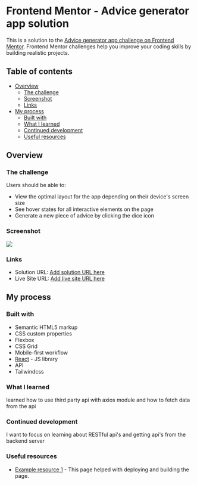 # Frontend Mentor - Advice generator app solution

This is a solution to the [Advice generator app challenge on Frontend Mentor](https://www.frontendmentor.io/challenges/advice-generator-app-QdUG-13db). Frontend Mentor challenges help you improve your coding skills by building realistic projects.

## Table of contents

- [Overview](#overview)
  - [The challenge](#the-challenge)
  - [Screenshot](#screenshot)
  - [Links](#links)
- [My process](#my-process)
  - [Built with](#built-with)
  - [What I learned](#what-i-learned)
  - [Continued development](#continued-development)
  - [Useful resources](#useful-resources)



## Overview

### The challenge

Users should be able to:

- View the optimal layout for the app depending on their device's screen size
- See hover states for all interactive elements on the page
- Generate a new piece of advice by clicking the dice icon

### Screenshot

![](./images/screenshot.jpg)



### Links

- Solution URL: [Add solution URL here](https://github.com/manojaba/quote-generator)
- Live Site URL: [Add live site URL here](https://your-live-site-url.com)

## My process

### Built with

- Semantic HTML5 markup
- CSS custom properties
- Flexbox
- CSS Grid
- Mobile-first workflow
- [React](https://reactjs.org/) - JS library
- API
- Tailwindcss



### What I learned

learned how to use third party api with axios module and how to fetch data from the api



### Continued development

I want to focus on learning about RESTful api's and getting api's from the backend server



### Useful resources

- [Example resource 1](https://dev.to/rashidshamloo/deploying-vite-react-app-to-github-pages-35hf) - This page helped with deploying and building the page.



